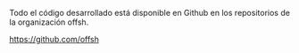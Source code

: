 Todo el código desarrollado está disponible en Github en los repositorios de la organización offsh.

https://github.com/offsh
